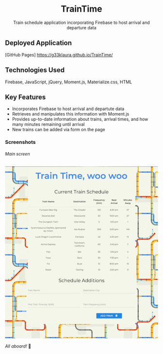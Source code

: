 <h1 align="center">TrainTime</h1>

<div align="center">Train schedule application incorporating Firebase to host arrival and departure data</div>

## Deployed Application

[GitHub Pages] <https://g33klaura.github.io/TrainTime/>

<!-- ## Concept -->

## Technologies Used

Firebase, JavaScript, jQuery, Moment.js, Materialize.css, HTML

## Key Features

* Incorporates Firebase to host arrival and departute data
* Retrieves and manipulates this information with Moment.js
* Provides up-to-date information about trains, arrival times, and how many minutes remaining until arrival
* New trains can be added via form on the page

### Screenshots

###### Main screen

![Main](./assets/images/trainscreen.png)

*All aboard!* :station: